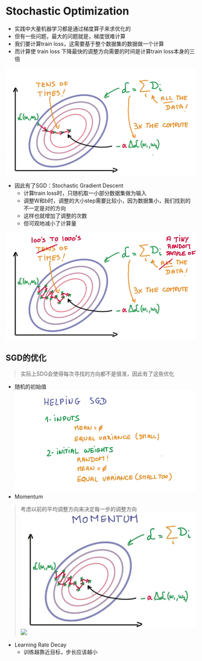 # Stochastic Optimization

- 实践中大量机器学习都是通过梯度算子来求优化的
- 但有一些问题，最大的问题就是，梯度很难计算
- 我们要计算train loss，这需要基于整个数据集的数据做一个计算
- 而计算使 train loss 下降最快的调整方向需要的时间是计算train loss本身的三倍

![](../../res/hard_scale_gradient.png)

- 因此有了SGD：Stochastic Gradient Descent
  - 计算train loss时，只随机取一小部分数据集做为输入
  - 调整W和b时，调整的大小step需要比较小，因为数据集小，我们找到的不一定是对的方向
  - 这样也就增加了调整的次数
  - 但可观地减小了计算量

![](../../res/sgd.png)

## SGD的优化

> 实际上SDG会使得每次寻找的方向都不是很准，因此有了这些优化

- 随机的初始值
![](../../res/init_for_sdg.png)
- Momentum

> 考虑以前的平均调整方向来决定每一步的调整方向
![](../../res/momentum1.jpg)
![](../../res/momentum2.jpg)

- Learning Rate Decay
  - 训练越靠近目标，步长应该越小
 